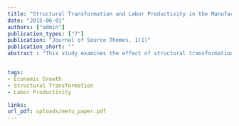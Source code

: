 ```yaml
---
title: "Structural Transformation and Labor Productivity in the Manufacturing Industry in Turkey: 1981-2000 Period"
date: "2015-06-01"
authors: ["admin"]
publication_types: ["7"]
publication: "Journal of Source Themes, 1(1)" 
publication_short: ""
abstract : "This study examines the effect of structural transformation on labor productivity growth in the manufacturing industry in Turkey for the period of 1981-2000. Structural transformation is defined as movement of the factor inputs of the sector from sectors which have relatively low productivity to sectors which have relatively high labor productivity. The conventional shiftshare analysis has been used in the purpose of showing the effect of structural transformation on rise of labor productivity of manufacturing sector. The empirical results do not support the structural bonus hypothesis. The empirical findings show that, structural transformation is not important in explaining rise of labor productivity for the period of 1981-2000. Moreover, the structural transformation seems to be burden rise of labor productivity rather than a bonus in during 1981-2000."


tags:
- Economic Growth
- Structural Transformation
- Labor Productivity

links:
url_pdf: uploads/metu_paper.pdf
---
```



